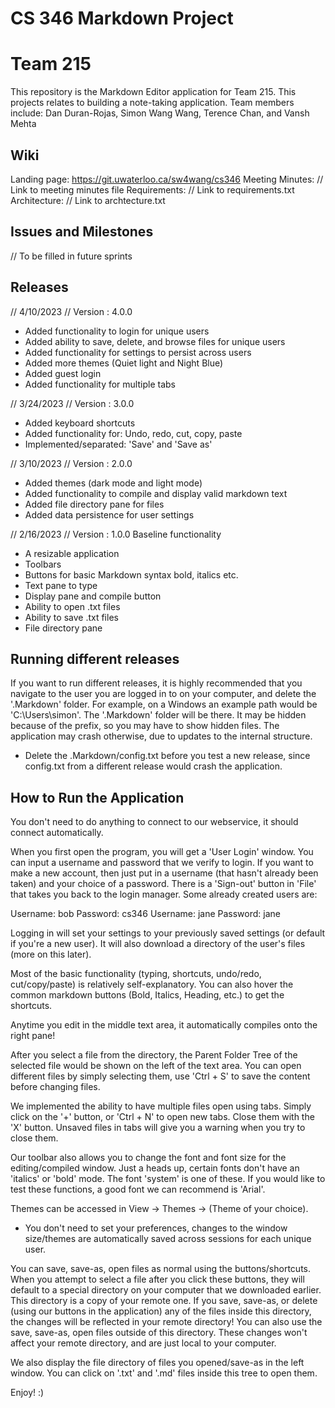 # CS 346 Markdown Project 
# Team 215

This repository is the Markdown Editor application for Team 215. This projects relates to building a note-taking application.
Team members include: Dan Duran-Rojas, Simon Wang Wang, Terence Chan, and Vansh Mehta

## Wiki
Landing page: https://git.uwaterloo.ca/sw4wang/cs346
Meeting Minutes: // Link to meeting minutes file
Requirements: // Link to requirements.txt
Architecture: // Link to archtecture.txt

## Issues and Milestones
// To be filled in future sprints

## Releases
// 4/10/2023
// Version : 4.0.0
- Added functionality to login for unique users
- Added ability to save, delete, and browse files for unique users
- Added functionality for settings to persist across users
- Added more themes (Quiet light and Night Blue)
- Added guest login
- Added functionality for multiple tabs

// 3/24/2023
// Version : 3.0.0
- Added keyboard shortcuts
- Added functionality for: Undo, redo, cut, copy, paste
- Implemented/separated: 'Save' and 'Save as'

// 3/10/2023
// Version : 2.0.0
- Added themes (dark mode and light mode)
- Added functionality to compile and display valid markdown text
- Added file directory pane for files
- Added data persistence for user settings


// 2/16/2023
// Version : 1.0.0
Baseline functionality
- A resizable application
- Toolbars
- Buttons for basic Markdown syntax bold, italics etc.
- Text pane to type
- Display pane and compile button
- Ability to open .txt files
- Ability to save .txt files
- File directory pane

## Running different releases
If you want to run different releases, it is highly recommended that you navigate to the user you are logged in to on
your computer, and delete the '.Markdown' folder. For example, on a Windows an example path would be 'C:\Users\simon'.
The '.Markdown' folder will be there. It may be hidden because of the prefix, so you may have to show hidden files.
The application may crash otherwise, due to updates to the internal structure. 

- Delete the .Markdown/config.txt before you test a new release, since config.txt from a different release would crash the application.

## How to Run the Application
You don't need to do anything to connect to our webservice, it should connect automatically.

When you first open the program, you will get a 'User Login' window. You can input a username and password that we
verify to login. If you want to make a new account, then just put in a username (that hasn't already been taken) and
your choice of a password. There is a 'Sign-out' button in 'File' that takes you back to the login manager.
Some already created users are:

Username: bob
Password: cs346
Username: jane
Password: jane

Logging in will set your settings to your previously saved settings (or default if you're a new user).
It will also download a directory of the user's files (more on this later).

Most of the basic functionality (typing, shortcuts, undo/redo, cut/copy/paste) is relatively self-explanatory. You can
also hover the common markdown buttons (Bold, Italics, Heading, etc.) to get the shortcuts. 

Anytime you edit in the middle text area, it automatically compiles onto the right pane!

After you select a file from the directory, the Parent Folder Tree of the selected file would be shown on the left of the text area.
You can open different files by simply selecting them, use 'Ctrl + S' to save the content before changing files.

We implemented the ability to have multiple files open using tabs. Simply click on the '+' button, or 'Ctrl + N' to
open new tabs. Close them with the 'X' button. Unsaved files in tabs will give you a warning when you try to close them.

Our toolbar also allows you to change the font and font size for the editing/compiled window. Just a heads up, certain
fonts don't have an 'italics' or 'bold' mode. The font 'system' is one of these. If you would like to test these
functions, a good font we can recommend is 'Arial'.

Themes can be accessed in View -> Themes -> (Theme of your choice).
 - You don't need to set your preferences, changes to the window size/themes are automatically saved across sessions
 for each unique user.

You can save, save-as, open files as normal using the buttons/shortcuts. When you attempt to select a file after you
click these buttons, they will default to a special directory on your computer that we downloaded earlier. This
directory is a copy of your remote one. If you save, save-as, or delete (using our buttons in the application) any of the
files inside this directory, the changes will be reflected in your remote directory! You can also use the save,
save-as, open files outside of this directory. These changes won't affect your remote directory, and are just local to
your computer.

We also display the file directory of files you opened/save-as in the left window. You can click on '.txt' and '.md'
files inside this tree to open them.

Enjoy! :)
